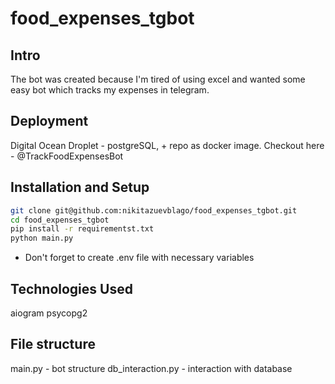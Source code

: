 # food_expenses_tgbot


## Intro
The bot was created because I'm tired of using excel and wanted some easy bot which tracks my expenses in telegram.

## Deployment 
Digital Ocean Droplet - postgreSQL, + repo as docker image.
Checkout here - @TrackFoodExpensesBot

## Installation and Setup 
```bash
git clone git@github.com:nikitazuevblago/food_expenses_tgbot.git
cd food_expenses_tgbot
pip install -r requirementst.txt
python main.py
```
* Don't forget to create .env file with necessary variables

## Technologies Used
aiogram
psycopg2

## File structure
main.py - bot structure
db_interaction.py - interaction with database


